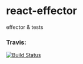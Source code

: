 # react-effector
effector &amp; tests

### Travis:

[![Build Status](https://travis-ci.com/alexohotnikov/react-effector.svg?branch=master)](https://travis-ci.com/alexohotnikov/react-effector)
